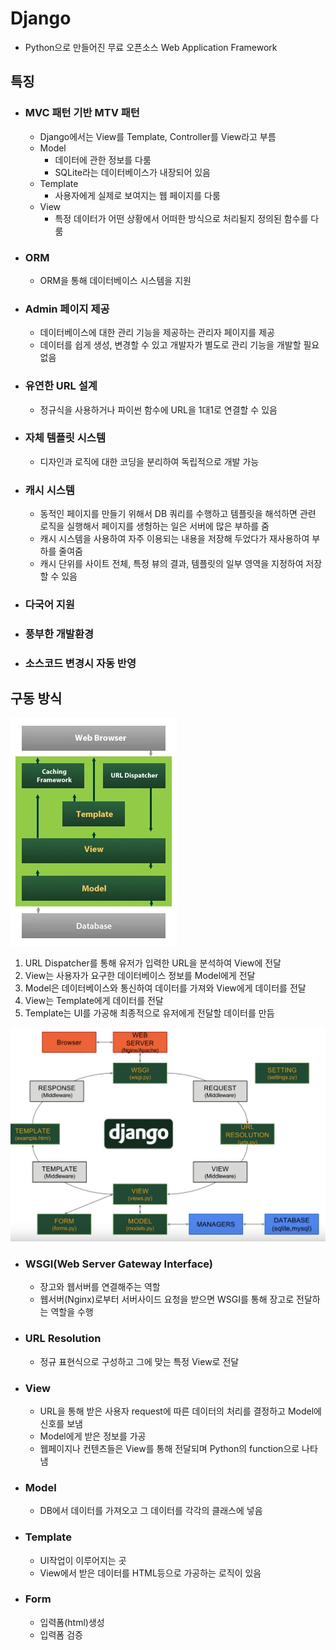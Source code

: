 # Django
- Python으로 만들어진 무료 오픈소스 Web Application Framework

## 특징
- ### MVC 패턴 기반 MTV 패턴
    - Django에서는 View를 Template, Controller를 View라고 부름
    - Model
        - 데이터에 관한 정보를 다룸
        - SQLite라는 데이터베이스가 내장되어 있음
    - Template
        - 사용자에게 실제로 보여지는 웹 페이지를 다룸
    - View
        - 특정 데이터가 어떤 상황에서 어떠한 방식으로 처리될지 정의된 함수를 다룸
- ### ORM
    - ORM을 통해 데이터베이스 시스템을 지원
- ### Admin 페이지 제공
    - 데이터베이스에 대한 관리 기능을 제공하는 관리자 페이지를 제공
    - 데이터를 쉽게 생성, 변경할 수 있고 개발자가 별도로 관리 기능을 개발할 필요 없음
- ### 유연한 URL 설계
    - 정규식을 사용하거나 파이썬 함수에 URL을 1대1로 연결할 수 있음
- ### 자체 템플릿 시스템
    - 디자인과 로직에 대한 코딩을 분리하여 독립적으로 개발 가능
- ### 캐시 시스템
    - 동적인 페이지를 만들기 위해서 DB 쿼리를 수행하고 템플릿을 해석하면 관련 로직을 실행해서 페이지를 생헝하는 일은 서버에 많은 부하를 줌
    - 캐시 시스템을 사용하여 자주 이용되는 내용을 저장해 두었다가 재사용하여 부하를 줄여줌
    - 캐시 단위를 사이트 전체, 특정 뷰의 결과, 템플릿의 일부 영역을 지정하여 저장할 수 있음
- ### 다국어 지원
- ### 풍부한 개발환경
- ### 소스코드 변경시 자동 반영

## 구동 방식
![django1](../img/Django/Django/django1.png)
1. URL Dispatcher를 통해 유저가 입력한 URL을 분석하여 View에 전달
2. View는 사용자가 요구한 데이터베이스 정보를 Model에게 전달
3. Model은 데이터베이스와 통신하여 데이터를 가져와 View에게 데이터를 전달
4. View는 Template에게 데이터를 전달
5. Template는 UI를 가공해 최종적으로 유저에게 전달할 데이터를 만듬

![django2](../img/Django/Django/django2.png)
- ### WSGI(Web Server Gateway Interface)
    - 장고와 웹서버를 연결해주는 역할
    - 웹서버(Nginx)로부터 서버사이드 요청을 받으면 WSGI를 통해 장고로 전달하는 역할을 수행
- ### URL Resolution
    - 정규 표현식으로 구성하고 그에 맞는 특정 View로 전달
- ### View
    - URL을 통해 받은 사용자 request에 따른 데이터의 처리를 결정하고 Model에 신호를 보냄
    - Model에게 받은 정보를 가공
    - 웹페이지나 컨텐츠들은 View를 통해 전달되며 Python의 function으로 나타냄
- ### Model
    - DB에서 데이터를 가져오고 그 데이터를 각각의 클래스에 넣음
- ### Template
    - UI작업이 이루어지는 곳
    - View에서 받은 데이터를 HTML등으로 가공하는 로직이 있음
- ### Form
    - 입력폼(html)생성
    - 입력폼 검증